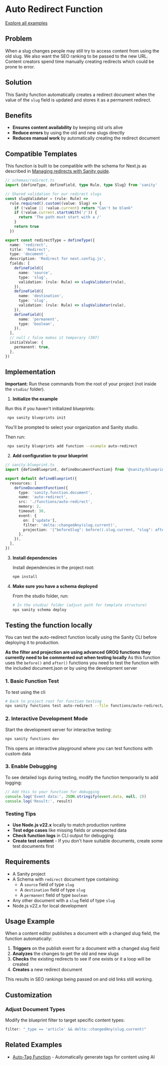 # Auto Redirect Function

[Explore all examples](https://github.com/sanity-io/sanity/tree/main/examples)

## Problem

When a slug changes people may still try to access content from using the old slug. We also want the SEO ranking to be passed to the new URL. Content creators spend time manually creating redirects which could be prone to error.

## Solution

This Sanity function automatically creates a redirect document when the value of the `slug` field is updated and stores it as a permanent redirect.

## Benefits

- **Ensures content availability** by keeping old urls alive
- **Reduce errors** by using the old and new slugs directly
- **Reduces manual work** by automatically creating the redirect document

## Compatible Templates

This function is built to be compatible with the schema for Next.js as described in [Managing redirects with Sanity guide](https://www.sanity.io/guides/managing-redirects-with-sanity#d012060db974).

```ts
// schemas/redirect.ts
import {defineType, defineField, type Rule, type Slug} from 'sanity'

// Shared validation for our redirect slugs
const slugValidator = (rule: Rule) =>
  rule.required().custom((value: Slug) => {
    if (!value || !value.current) return "Can't be blank"
    if (!value.current.startsWith('/')) {
      return 'The path must start with a /'
    }
    return true
  })

export const redirectType = defineType({
  name: 'redirect',
  title: 'Redirect',
  type: 'document',
  description: 'Redirect for next.config.js',
  fields: [
    defineField({
      name: 'source',
      type: 'slug',
      validation: (rule: Rule) => slugValidator(rule),
    }),
    defineField({
      name: 'destination',
      type: 'slug',
      validation: (rule: Rule) => slugValidator(rule),
    }),
    defineField({
      name: 'permanent',
      type: 'boolean',
    }),
  ],
  // null / false makes it temporary (307)
  initialValue: {
    permanent: true,
  },
})
```

## Implementation

**Important:** Run these commands from the root of your project (not inside the `studio/` folder).

1. **Initialize the example**

Run this if you haven't initialized blueprints:

```bash
 npx sanity blueprints init
```

You'll be prompted to select your organization and Sanity studio.

Then run:

```bash
 npx sanity blueprints add function --example auto-redirect
```

2. **Add configuration to your blueprint**

```ts
// sanity.blueprint.ts
import {defineBlueprint, defineDocumentFunction} from '@sanity/blueprints'

export default defineBlueprint({
  resources: [
    defineDocumentFunction({
      type: 'sanity.function.document',
      name: 'auto-redirect',
      src: './functions/auto-redirect',
      memory: 2,
      timeout: 30,
      event: {
        on: ['update'],
        filter: 'delta::changedAny(slug.current)',
        projection: '{"beforeSlug": before().slug.current, "slug": after().slug.current}',
      },
    }),
  ],
})
```

3. **Install dependencies**

   Install dependencies in the project root:

   ```bash
   npm install
   ```

4. **Make sure you have a schema deployed**

   From the studio folder, run:

   ```bash
   # In the studio/ folder (adjust path for template structure)
   npx sanity schema deploy
   ```

## Testing the function locally

You can test the auto-redirect function locally using the Sanity CLI before deploying it to production.

**As the filter and projection are using advanced GROQ functions they currently need to be commented out when testing locally**
As this function uses the `before()` and `after()` functions you need to test the function with the included document.json or by using the development server

### 1. Basic Function Test

To test using the cli

```bash
# Back to project root for function testing
npx sanity functions test auto-redirect --file functions/auto-redirect/document.json --with-user-token
```

### 2. Interactive Development Mode

Start the development server for interactive testing:

```bash
npx sanity functions dev
```

This opens an interactive playground where you can test functions with custom data

### 3. Enable Debugging

To see detailed logs during testing, modify the function temporarily to add logging:

```typescript
// Add this to your function for debugging
console.log('Event data:', JSON.stringify(event.data, null, 2))
console.log('Result:', result)
```

### Testing Tips

- **Use Node.js v22.x** locally to match production runtime
- **Test edge cases** like missing fields or unexpected data
- **Check function logs** in CLI output for debugging
- **Create test content** - If you don't have suitable documents, create some test documents first

## Requirements

- A Sanity project
- A Schema with `redirect` document type containing:
  - A `source` field of type `slug`
  - A `destination` field of type `slug`
  - A `permanent` field of type `boolean`
- Any other document with a `slug` field of type `slug`
- Node.js v22.x for local development

## Usage Example

When a content editor publishes a document with a changed slug field, the function automatically:

1. **Triggers** on the publish event for a document with a changed slug field
2. **Analyzes** the changes to get the old and new slugs
3. **Checks** the existing redirects to see if one exists or it a loop will be created
4. **Creates** a new redirect document

This results in SEO rankings being passed on and old links still working.

## Customization

### Adjust Document Types

Modify the blueprint filter to target specific content types:

```typescript
filter: "_type == 'article' && delta::changedAny(slug.current)"
```

## Related Examples

- [Auto-Tag Function](../auto-tag/README.md) - Automatically generate tags for content using AI
